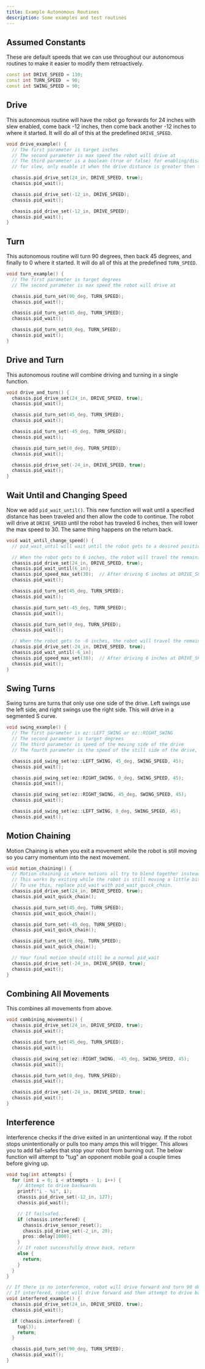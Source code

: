 ```yaml
---
title: Example Autonomous Routines
description: Some examples and test routines
---
```



## Assumed Constants  
These are default speeds that we can use throughout our autonomous routines to make it easier to modify them retroactively.
```cpp
const int DRIVE_SPEED = 110; 
const int TURN_SPEED  = 90;
const int SWING_SPEED = 90;
```


## Drive 
This autonomous routine will have the robot go forwards for 24 inches with slew enabled, come back -12 inches, then come back another -12 inches to where it started.  It will do all of this at the predefined `DRIVE_SPEED`.
```cpp
void drive_example() {
  // The first parameter is target inches
  // The second parameter is max speed the robot will drive at
  // The third parameter is a boolean (true or false) for enabling/disabling a slew at the start of drive motions
  // for slew, only enable it when the drive distance is greater then the slew distance + a few inches

  chassis.pid_drive_set(24_in, DRIVE_SPEED, true);
  chassis.pid_wait();

  chassis.pid_drive_set(-12_in, DRIVE_SPEED);
  chassis.pid_wait();

  chassis.pid_drive_set(-12_in, DRIVE_SPEED);
  chassis.pid_wait();
}
```





## Turn 
This autonomous routine will turn 90 degrees, then back 45 degrees, and finally to 0 where it started.  It will do all of this at the predefined `TURN_SPEED`.
```cpp
void turn_example() {
  // The first parameter is target degrees
  // The second parameter is max speed the robot will drive at

  chassis.pid_turn_set(90_deg, TURN_SPEED);
  chassis.pid_wait();

  chassis.pid_turn_set(45_deg, TURN_SPEED);
  chassis.pid_wait();

  chassis.pid_turn_set(0_deg, TURN_SPEED);
  chassis.pid_wait();
}
```





## Drive and Turn
This autonomous routine will combine driving and turning in a single function. 
```cpp
void drive_and_turn() {
  chassis.pid_drive_set(24_in, DRIVE_SPEED, true);
  chassis.pid_wait();

  chassis.pid_turn_set(45_deg, TURN_SPEED);
  chassis.pid_wait();

  chassis.pid_turn_set(-45_deg, TURN_SPEED);
  chassis.pid_wait();

  chassis.pid_turn_set(0_deg, TURN_SPEED);
  chassis.pid_wait();

  chassis.pid_drive_set(-24_in, DRIVE_SPEED, true);
  chassis.pid_wait();
}
```





## Wait Until and Changing Speed
Now we add `pid_wait_until()`.  This new function will wait until a specified distance has been traveled and then allow the code to continue.  The robot will drive at `DRIVE_SPEED` until the robot has traveled 6 inches, then will lower the max speed to 30.  The same thing happens on the return back. 
```cpp
void wait_until_change_speed() {
  // pid_wait_until will wait until the robot gets to a desired position

  // When the robot gets to 6 inches, the robot will travel the remaining distance at a max speed of 30
  chassis.pid_drive_set(24_in, DRIVE_SPEED, true);
  chassis.pid_wait_until(6_in);
  chassis.pid_speed_max_set(30);  // After driving 6 inches at DRIVE_SPEED, the robot will go the remaining distance at 30 speed
  chassis.pid_wait();

  chassis.pid_turn_set(45_deg, TURN_SPEED);
  chassis.pid_wait();

  chassis.pid_turn_set(-45_deg, TURN_SPEED);
  chassis.pid_wait();

  chassis.pid_turn_set(0_deg, TURN_SPEED);
  chassis.pid_wait();

  // When the robot gets to -6 inches, the robot will travel the remaining distance at a max speed of 30
  chassis.pid_drive_set(-24_in, DRIVE_SPEED, true);
  chassis.pid_wait_until(-6_in);
  chassis.pid_speed_max_set(30);  // After driving 6 inches at DRIVE_SPEED, the robot will go the remaining distance at 30 speed
  chassis.pid_wait();
}
```





## Swing Turns
Swing turns are turns that only use one side of the drive.  Left swings use the left side, and right swings use the right side.  This will drive in a segmented S curve.   
```cpp
void swing_example() {
  // The first parameter is ez::LEFT_SWING or ez::RIGHT_SWING
  // The second parameter is target degrees
  // The third parameter is speed of the moving side of the drive
  // The fourth parameter is the speed of the still side of the drive, this allows for wider arcs

  chassis.pid_swing_set(ez::LEFT_SWING, 45_deg, SWING_SPEED, 45);
  chassis.pid_wait();

  chassis.pid_swing_set(ez::RIGHT_SWING, 0_deg, SWING_SPEED, 45);
  chassis.pid_wait();

  chassis.pid_swing_set(ez::RIGHT_SWING, 45_deg, SWING_SPEED, 45);
  chassis.pid_wait();

  chassis.pid_swing_set(ez::LEFT_SWING, 0_deg, SWING_SPEED, 45);
  chassis.pid_wait();
```



## Motion Chaining
Motion Chaining is when you exit a movement while the robot is still moving so you carry momentum into the next movement.  
```cpp
void motion_chaining() {
  // Motion chaining is where motions all try to blend together instead of individual movements.
  // This works by exiting while the robot is still moving a little bit.
  // To use this, replace pid_wait with pid_wait_quick_chain.
  chassis.pid_drive_set(24_in, DRIVE_SPEED, true);
  chassis.pid_wait_quick_chain();

  chassis.pid_turn_set(45_deg, TURN_SPEED);
  chassis.pid_wait_quick_chain();

  chassis.pid_turn_set(-45_deg, TURN_SPEED);
  chassis.pid_wait_quick_chain();

  chassis.pid_turn_set(0_deg, TURN_SPEED);
  chassis.pid_wait_quick_chain();

  // Your final motion should still be a normal pid_wait
  chassis.pid_drive_set(-24_in, DRIVE_SPEED, true);
  chassis.pid_wait();
}
```





## Combining All Movements
This combines all movements from above. 
```cpp
void combining_movements() {
  chassis.pid_drive_set(24_in, DRIVE_SPEED, true);
  chassis.pid_wait();

  chassis.pid_turn_set(45_deg, TURN_SPEED);
  chassis.pid_wait();

  chassis.pid_swing_set(ez::RIGHT_SWING, -45_deg, SWING_SPEED, 45);
  chassis.pid_wait();

  chassis.pid_turn_set(0_deg, TURN_SPEED);
  chassis.pid_wait();

  chassis.pid_drive_set(-24_in, DRIVE_SPEED, true);
  chassis.pid_wait();
}
```





## Interference
Interference checks if the drive exited in an unintentional way.  If the robot stops unintentionally or pulls too many amps this will trigger.  This allows you to add fail-safes that stop your robot from burning out.  The below function will attempt to "tug" an opponent mobile goal a couple times before giving up.
```cpp
void tug(int attempts) {
  for (int i = 0; i < attempts - 1; i++) {
    // Attempt to drive backwards
    printf("i - %i", i);
    chassis.pid_drive_set(-12_in, 127);
    chassis.pid_wait();

    // If failsafed...
    if (chassis.interfered) {
      chassis.drive_sensor_reset();
      chassis.pid_drive_set(-2_in, 20);
      pros::delay(1000);
    }
    // If robot successfully drove back, return
    else {
      return;
    }
  }
}

// If there is no interference, robot will drive forward and turn 90 degrees.
// If interfered, robot will drive forward and then attempt to drive backwards.
void interfered_example() {
  chassis.pid_drive_set(24_in, DRIVE_SPEED, true);
  chassis.pid_wait();

  if (chassis.interfered) {
    tug(3);
    return;
  }

  chassis.pid_turn_set(90_deg, TURN_SPEED);
  chassis.pid_wait();
}
```



